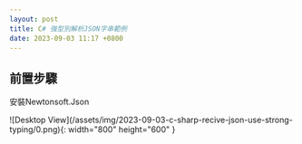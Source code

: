 ```yaml
---
layout: post
title: C# 強型別解析JSON字串範例
date: 2023-09-03 11:17 +0800
---
```


## 前置步驟

<p>安裝Newtonsoft.Json</p>
![Desktop View](/assets/img/2023-09-03-c-sharp-recive-json-use-strong-typing/0.png){: width="800" height="600" }
<script  type='text/javascript' src=''>

    NuGet\Install-Package Newtonsoft.Json -Version 13.0.3

## 開始

<p>最初API或AJAX調用成功, 在C#下中斷點,應該可以看到類似下圖的樣子</p>
![Desktop View](/assets/img/2023-09-03-c-sharp-recive-json-use-strong-typing/1.png){: width="800" height="600" }

<p>進一步使用分析Json 格式會看到如下</p>
![Desktop View](/assets/img/2023-09-03-c-sharp-recive-json-use-strong-typing/2.png){: width="800" height="600" }

<p>這時候我們就可以開始根據Json 格式製作C#強型別存取Json的Class了</p>
解析的語法如下
<script  type='text/javascript' src=''>

    var settings = new JsonSerializerSettings
      {
          ContractResolver = new DefaultContractResolver
          {
              NamingStrategy = new SnakeCaseNamingStrategy() // 或其他策略，如 CamelCaseNamingStrategy
          }
      };
    JsonResponse mapsResponse = JsonConvert.DeserializeObject<JsonResponse>(response.Content, settings);//settings依情況而定,不一定要打



<p>其中JsonResponse裡面有強型別JSON結構</p>
如下
<script  type='text/javascript' src=''>

    public class JsonResponse
    {
        [JsonProperty("geocoded_waypoints")]
        public List<geocoded_waypoints> geocoded_waypoints { get; set; }
    }
    public class geocoded_waypoints
    {
        [JsonProperty("geocoder_status")]
        public string geocoder_status { get; set; }

        [JsonProperty("place_id")]
        public string place_id { get; set; }

        [JsonProperty("types")]
        public List<string> Types { get; set; }
    }

<p>要注意的是JsonProperty內容字串要與JSON一致</p>
![Desktop View](/assets/img/2023-09-03-c-sharp-recive-json-use-strong-typing/3.png){: width="800" height="600" }
<p>下中斷點會長這樣</p>
![Desktop View](/assets/img/2023-09-03-c-sharp-recive-json-use-strong-typing/4.png){: width="800" height="600" }


## JSON字串-假資料測試

### 方法1 自己打
模擬輸入假的JSON字串,以便進行測試
<script  type='text/javascript' src=''>

        /// <summary>
        /// 使用方式 var test = GetRootObject();
        /// </summary>
        public static RootObject GetRootObject()
        {
            var json = @"{
            ""geocoded_waypoints"": [
                {
                    ""geocoder_status"": ""OK"",
                    ""place_id"": ""ChIJB0guq-amQjQRg-Bq2akhxEU"",
                    ""types"": [
                        ""street_address""
                    ]
                },
                {
                    ""geocoder_status"": ""OK"",
                    ""partial_match"": true,
                    ""place_id"": ""ChIJS1h-WtOrQjQR8juhInQJddw"",
                    ""types"": [
                        ""establishment"",
                        ""point_of_interest"",
                        ""school"",
                        ""secondary_school""
                    ]
                }
            ]
        }";
            var settings = new JsonSerializerSettings
            {
                ContractResolver = new DefaultContractResolver
                {
                    NamingStrategy = new SnakeCaseNamingStrategy() // 或其他策略，如 CamelCaseNamingStrategy
                }
            };
            // 使用Newtonsoft.Json反序列化為物件
            var rootObject = JsonConvert.DeserializeObject<RootObject>(json, settings);
            return rootObject;
        }
        public class RootObject
        {
            public List<GeocodedWaypoint> GeocodedWaypoints { get; set; }
        }
        public class GeocodedWaypoint
        {
            public string GeocoderStatus { get; set; }
            public string PlaceId { get; set; }
            public List<string> Types { get; set; }
        }



![Desktop View](/assets/img/2023-09-03-c-sharp-recive-json-use-strong-typing/6.png){: width="800" height="600" }

### 方法2 給Json請GPT生成

ChatGPT範例指令
<script  type='text/javascript' src=''>

    示範如何在C# 模擬這個JSON輸入
    {
       "geocoded_waypoints" : 
       [
          {
             "geocoder_status" : "OK",
             "place_id" : "ChIJB0guq-amQjQRg-Bq2akhxEU",
             "types" : 
             [
                "street_address"
             ]
          },
          {
             "geocoder_status" : "OK",
             "partial_match" : true,
             "place_id" : "ChIJS1h-WtOrQjQR8juhInQJddw",
             "types" : 
             [
                "establishment",
                "point_of_interest",
                "school",
                "secondary_school"
             ]
          }
       ]
    }




## 備註

<p>如果JSON字串覺得都一樣,但不曉得是為什麼讀不到資料的時候</p>
<p>要考慮可能會有JSON英文大小寫在交握時自動變更的可能性,依情況調整成不同的策略</p>
![Desktop View](/assets/img/2023-09-03-c-sharp-recive-json-use-strong-typing/5.png){: width="800" height="600" }
<script  type='text/javascript' src=''>

    var settings = new JsonSerializerSettings
    {
        ContractResolver = new DefaultContractResolver
        {
            NamingStrategy = new SnakeCaseNamingStrategy() // 或其他策略，如 CamelCaseNamingStrategy
        }
    };

## 輸入API網址的方式

### 安裝套件

RestSharp
![Desktop View](/assets/img/2023-09-03-c-sharp-recive-json-use-strong-typing/7.png){: width="800" height="600" }
<script  type='text/javascript' src=''>

    NuGet\Install-Package RestSharp -Version 110.2.0


使用方式
<script  type='text/javascript' src=''>

    RestClient client = new RestClient("https://www.binance.com/api/v3/ticker/price");
    RestRequest request = new RestRequest();
    var settings = new JsonSerializerSettings
    {
        ContractResolver = new DefaultContractResolver
        {
            NamingStrategy = new SnakeCaseNamingStrategy() // 或其他策略，如 CamelCaseNamingStrategy
        }
    };
    RestResponse response = client.Execute(request);
    if (response.StatusCode == HttpStatusCode.OK)
    {
        var mapsResponse = JsonConvert.DeserializeObject<Price>(response.Content, settings);
 
    }
    
    public class Price
    {
        [JsonProperty("symbol")]
        public string symbol { get; set; }
        [JsonProperty("price")]
        public string price { get; set; }
    }
